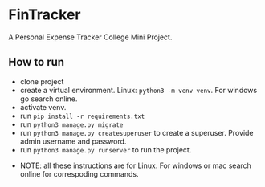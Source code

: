 # FinTracker
A Personal Expense Tracker College Mini Project.

## How to run

- clone project
- create a virtual environment. Linux: `python3 -m venv venv`. For windows go search online.
- activate venv.
- run `pip install -r requirements.txt`
- run `python3 manage.py migrate`
- run `python3 manage.py createsuperuser` to create a superuser. Provide admin username and password.
- run `python3 manage.py runserver` to run the project.

* NOTE: all these instructions are for Linux. For windows or mac search online for correspoding commands.